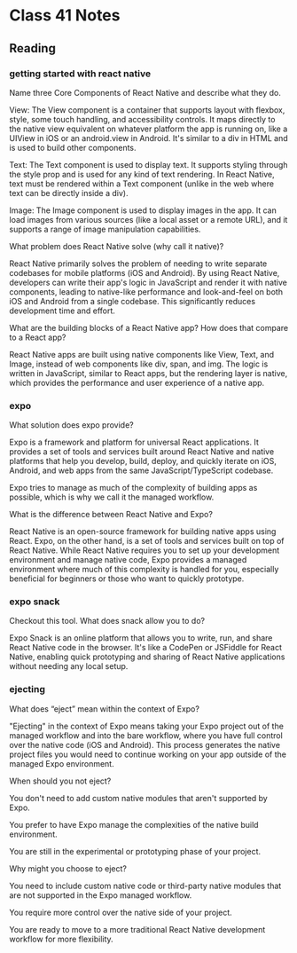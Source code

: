 # Class 41 Notes

## Reading

### getting started with react native

Name three Core Components of React Native and describe what they do.

View: The View component is a container that supports layout with flexbox, style, some touch handling, and accessibility controls. It maps directly to the native view equivalent on whatever platform the app is running on, like a UIView in iOS or an android.view in Android. It's similar to a div in HTML and is used to build other components.

Text: The Text component is used to display text. It supports styling through the style prop and is used for any kind of text rendering. In React Native, text must be rendered within a Text component (unlike in the web where text can be directly inside a div).

Image: The Image component is used to display images in the app. It can load images from various sources (like a local asset or a remote URL), and it supports a range of image manipulation capabilities.

What problem does React Native solve (why call it native)?

React Native primarily solves the problem of needing to write separate codebases for mobile platforms (iOS and Android). By using React Native, developers can write their app's logic in JavaScript and render it with native components, leading to native-like performance and look-and-feel on both iOS and Android from a single codebase. This significantly reduces development time and effort.

What are the building blocks of a React Native app? How does that compare to a React app?

React Native apps are built using native components like View, Text, and Image, instead of web components like div, span, and img. The logic is written in JavaScript, similar to React apps, but the rendering layer is native, which provides the performance and user experience of a native app.

### expo

What solution does expo provide?

Expo is a framework and platform for universal React applications. It provides a set of tools and services built around React Native and native platforms that help you develop, build, deploy, and quickly iterate on iOS, Android, and web apps from the same JavaScript/TypeScript codebase.

Expo tries to manage as much of the complexity of building apps as possible, which is why we call it the managed workflow.

What is the difference between React Native and Expo?

React Native is an open-source framework for building native apps using React. Expo, on the other hand, is a set of tools and services built on top of React Native. While React Native requires you to set up your development environment and manage native code, Expo provides a managed environment where much of this complexity is handled for you, especially beneficial for beginners or those who want to quickly prototype.

### expo snack

Checkout this tool. What does snack allow you to do?

Expo Snack is an online platform that allows you to write, run, and share React Native code in the browser. It's like a CodePen or JSFiddle for React Native, enabling quick prototyping and sharing of React Native applications without needing any local setup.

### ejecting

What does “eject” mean within the context of Expo?

"Ejecting" in the context of Expo means taking your Expo project out of the managed workflow and into the bare workflow, where you have full control over the native code (iOS and Android). This process generates the native project files you would need to continue working on your app outside of the managed Expo environment.

When should you not eject?

You don't need to add custom native modules that aren't supported by Expo.

You prefer to have Expo manage the complexities of the native build environment.

You are still in the experimental or prototyping phase of your project.

Why might you choose to eject?

You need to include custom native code or third-party native modules that are not supported in the Expo managed workflow.

You require more control over the native side of your project.

You are ready to move to a more traditional React Native development workflow for more flexibility.
